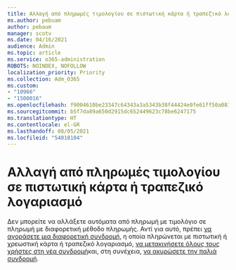 ```yaml
---
title: Αλλαγή από πληρωμές τιμολογίου σε πιστωτική κάρτα ή τραπεζικό λογαριασμό
ms.author: pebuam
author: pebaum
manager: scotv
ms.date: 04/16/2021
audience: Admin
ms.topic: article
ms.service: o365-administration
ROBOTS: NOINDEX, NOFOLLOW
localization_priority: Priority
ms.collection: Adm_O365
ms.custom:
- "10966"
- "1500016"
ms.openlocfilehash: f9004610be23347c64343a3a5343b38f44424e0fe61ff50a0818acff24966786
ms.sourcegitcommit: b5f7da89a650d2915dc652449623c78be6247175
ms.translationtype: HT
ms.contentlocale: el-GR
ms.lasthandoff: 08/05/2021
ms.locfileid: "54018104"
---
```

# <a name="change-from-invoice-payments-to-credit-card-or-bank-account"></a>Αλλαγή από πληρωμές τιμολογίου σε πιστωτική κάρτα ή τραπεζικό λογαριασμό

Δεν μπορείτε να αλλάξετε αυτόματα από πληρωμή με τιμολόγιο σε πληρωμή με διαφορετική μέθοδο πληρωμής. Αντί για αυτό, πρέπει [να αγοράσετε μια διαφορετική συνδρομή](https://docs.microsoft.com/microsoft-365/commerce/try-or-buy-microsoft-365#buy-a-different-subscription), η οποία πληρώνεται με πιστωτική ή χρεωστική κάρτα ή τραπεζικό λογαριασμό, [να μετακινήσετε όλους τους χρήστες στη νέα συνδρομή](https://docs.microsoft.com/microsoft-365/commerce/subscriptions/move-users-different-subscription)και, στη συνέχεια, [να ακυρώσετε την παλιά συνδρομή](https://docs.microsoft.com/microsoft-365/commerce/subscriptions/cancel-your-subscription). 